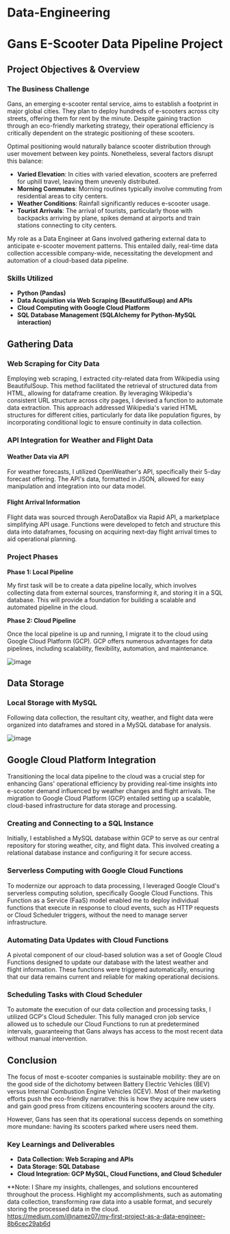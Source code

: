 # Data-Engineering
# Gans E-Scooter Data Pipeline Project

## Project Objectives & Overview

### The Business Challenge

Gans, an emerging e-scooter rental service, aims to establish a footprint in major global cities. They plan to deploy hundreds of e-scooters across city streets, offering them for rent by the minute. Despite gaining traction through an eco-friendly marketing strategy, their operational efficiency is critically dependent on the strategic positioning of these scooters.

Optimal positioning would naturally balance scooter distribution through user movement between key points. Nonetheless, several factors disrupt this balance:

- **Varied Elevation**: In cities with varied elevation, scooters are preferred for uphill travel, leaving them unevenly distributed.
- **Morning Commutes**: Morning routines typically involve commuting from residential areas to city centers.
- **Weather Conditions**: Rainfall significantly reduces e-scooter usage.
- **Tourist Arrivals**: The arrival of tourists, particularly those with backpacks arriving by plane, spikes demand at airports and train stations connecting to city centers.

My role as a Data Engineer at Gans involved gathering external data to anticipate e-scooter movement patterns. This entailed daily, real-time data collection accessible company-wide, necessitating the development and automation of a cloud-based data pipeline.

### Skills Utilized

- **Python (Pandas)**
- **Data Acquisition via Web Scraping (BeautifulSoup) and APIs**
- **Cloud Computing with Google Cloud Platform**
- **SQL Database Management (SQLAlchemy for Python-MySQL interaction)**

## Gathering Data

### Web Scraping for City Data

Employing web scraping, I extracted city-related data from Wikipedia using BeautifulSoup. This method facilitated the retrieval of structured data from HTML, allowing for dataframe creation. By leveraging Wikipedia's consistent URL structure across city pages, I devised a function to automate data extraction. This approach addressed Wikipedia's varied HTML structures for different cities, particularly for data like population figures, by incorporating conditional logic to ensure continuity in data collection.

### API Integration for Weather and Flight Data

#### Weather Data via API

For weather forecasts, I utilized OpenWeather's API, specifically their 5-day forecast offering. The API's data, formatted in JSON, allowed for easy manipulation and integration into our data model.

#### Flight Arrival Information

Flight data was sourced through AeroDataBox via Rapid API, a marketplace simplifying API usage. Functions were developed to fetch and structure this data into dataframes, focusing on acquiring next-day flight arrival times to aid operational planning.


### Project Phases

**Phase 1: Local Pipeline**

My first task will be to create a data pipeline locally, which involves collecting data from external sources, transforming it, and storing it in a SQL database. This will provide a foundation for building a scalable and automated pipeline in the cloud.

**Phase 2: Cloud Pipeline**

Once the local pipeline is up and running, I migrate it to the cloud using Google Cloud Platform (GCP). GCP offers numerous advantages for data pipelines, including scalability, flexibility, automation, and maintenance.


![image](https://github.com/NuriaAmezaga/Data-Engineering/assets/168557674/0673f1a2-7c0f-4e83-8c5c-50d29f1a3b66)




## Data Storage

### Local Storage with MySQL

Following data collection, the resultant city, weather, and flight data were organized into dataframes and stored in a MySQL database for analysis.

![image](https://github.com/NuriaAmezaga/Data-Engineering/assets/168557674/d35f333b-9153-4e95-b549-d8066604cc54)


## Google Cloud Platform Integration

Transitioning the local data pipeline to the cloud was a crucial step for enhancing Gans' operational efficiency by providing real-time insights into e-scooter demand influenced by weather changes and flight arrivals. The migration to Google Cloud Platform (GCP) entailed setting up a scalable, cloud-based infrastructure for data storage and processing.

### Creating and Connecting to a SQL Instance

Initially, I established a MySQL database within GCP to serve as our central repository for storing weather, city, and flight data. This involved creating a relational database instance and configuring it for secure access.

### Serverless Computing with Google Cloud Functions

To modernize our approach to data processing, I leveraged Google Cloud's serverless computing solution, specifically Google Cloud Functions. This Function as a Service (FaaS) model enabled me to deploy individual functions that execute in response to cloud events, such as HTTP requests or Cloud Scheduler triggers, without the need to manage server infrastructure.

### Automating Data Updates with Cloud Functions

A pivotal component of our cloud-based solution was a set of Google Cloud Functions designed to update our database with the latest weather and flight information. These functions were triggered automatically, ensuring that our data remains current and reliable for making operational decisions.

### Scheduling Tasks with Cloud Scheduler

To automate the execution of our data collection and processing tasks, I utilized GCP's Cloud Scheduler. This fully managed cron job service allowed us to schedule our Cloud Functions to run at predetermined intervals, guaranteeing that Gans always has access to the most recent data without manual intervention.

## Conclusion

The focus of most e-scooter companies is sustainable mobility: they are on the good side of the dichotomy between Battery Electric Vehicles (BEV) versus Internal Combustion Engine Vehicles (ICEV). Most of their marketing efforts push the eco-friendly narrative: this is how they acquire new users and gain good press from citizens encountering scooters around the city.

However, Gans has seen that its operational success depends on something more mundane: having its scooters parked where users need them.


### Key Learnings and Deliverables

- **Data Collection: Web Scraping and APIs**
- **Data Storage: SQL Database**
- **Cloud Integration: GCP MySQL, Cloud Functions, and Cloud Scheduler**

**Note: I Share my insights, challenges, and solutions encountered throughout the process. Highlight my accomplishments, such as automating data collection, transforming raw data into a usable format, and securely storing the processed data in the cloud. https://medium.com/@namez07/my-first-project-as-a-data-engineer-8b6cec29ab6d





